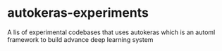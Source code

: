 # autokeras-experiments
A lis of experimental codebases that uses autokeras which is an automl framework to build advance deep learning system 
